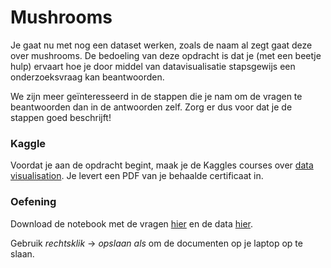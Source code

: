 # Mushrooms

Je gaat nu met nog een dataset werken, zoals de naam al zegt gaat deze over mushrooms. De bedoeling van deze opdracht is dat je (met een beetje hulp) ervaart hoe je door middel van datavisualisatie stapsgewijs een onderzoeksvraag kan beantwoorden.

We zijn meer geïnteresseerd in de stappen die je nam om de vragen te beantwoorden dan in de antwoorden zelf. Zorg er dus voor dat je de stappen goed beschrijft!


### Kaggle

Voordat je aan de opdracht begint, maak je de Kaggles courses over [data visualisation](https://www.kaggle.com/learn/data-visualization). Je levert een PDF van je behaalde certificaat in.

### Oefening

Download de notebook met de vragen [hier](/data/mushrooms.ipynb) en de data [hier](/data/mushrooms.csv).

Gebruik *rechtsklik* -> *opslaan als* om de documenten op je laptop op te slaan.
